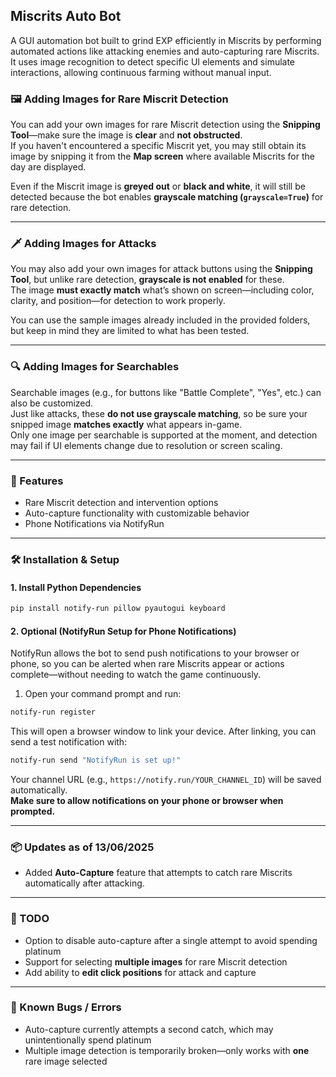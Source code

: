 ## Miscrits Auto Bot

A GUI automation bot built to grind EXP efficiently in Miscrits by performing automated actions like attacking enemies and auto-capturing rare Miscrits. It uses image recognition to detect specific UI elements and simulate interactions, allowing continuous farming without manual input.

### 🖼️ Adding Images for Rare Miscrit Detection

You can add your own images for rare Miscrit detection using the **Snipping Tool**—make sure the image is **clear** and **not obstructed**.  
If you haven't encountered a specific Miscrit yet, you may still obtain its image by snipping it from the **Map screen** where available Miscrits for the day are displayed.

Even if the Miscrit image is **greyed out** or **black and white**, it will still be detected because the bot enables **grayscale matching (`grayscale=True`)** for rare detection.

---

### 🗡️ Adding Images for Attacks

You may also add your own images for attack buttons using the **Snipping Tool**, but unlike rare detection, **grayscale is not enabled** for these.  
The image **must exactly match** what’s shown on screen—including color, clarity, and position—for detection to work properly.

You can use the sample images already included in the provided folders, but keep in mind they are limited to what has been tested.

---

### 🔍 Adding Images for Searchables

Searchable images (e.g., for buttons like "Battle Complete", "Yes", etc.) can also be customized.  
Just like attacks, these **do not use grayscale matching**, so be sure your snipped image **matches exactly** what appears in-game.  
Only one image per searchable is supported at the moment, and detection may fail if UI elements change due to resolution or screen scaling.

---


### 🚀 Features

- Rare Miscrit detection and intervention options  
- Auto-capture functionality with customizable behavior  
- Phone Notifications via NotifyRun  

---

### 🛠️ Installation & Setup

#### 1. Install Python Dependencies

```bash
pip install notify-run pillow pyautogui keyboard
```

#### 2. Optional (NotifyRun Setup for Phone Notifications)

NotifyRun allows the bot to send push notifications to your browser or phone, so you can be alerted when rare Miscrits appear or actions complete—without needing to watch the game continuously.

1. Open your command prompt and run:

```bash
notify-run register
```

This will open a browser window to link your device. After linking, you can send a test notification with:

```bash
notify-run send "NotifyRun is set up!"
```

Your channel URL (e.g., `https://notify.run/YOUR_CHANNEL_ID`) will be saved automatically.  
**Make sure to allow notifications on your phone or browser when prompted.**

---

### 📦 Updates as of 13/06/2025

- Added **Auto-Capture** feature that attempts to catch rare Miscrits automatically after attacking.

---

### 📝 TODO

- Option to disable auto-capture after a single attempt to avoid spending platinum  
- Support for selecting **multiple images** for rare Miscrit detection  
- Add ability to **edit click positions** for attack and capture  

---

### 🐛 Known Bugs / Errors

- Auto-capture currently attempts a second catch, which may unintentionally spend platinum  
- Multiple image detection is temporarily broken—only works with **one** rare image selected  
